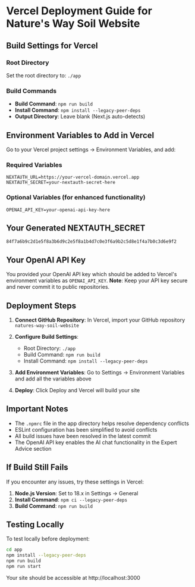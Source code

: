 
# Vercel Deployment Guide for Nature's Way Soil Website

## Build Settings for Vercel

### Root Directory
Set the root directory to: `./app`

### Build Commands
- **Build Command**: `npm run build`
- **Install Command**: `npm install --legacy-peer-deps`
- **Output Directory**: Leave blank (Next.js auto-detects)

## Environment Variables to Add in Vercel

Go to your Vercel project settings → Environment Variables, and add:

### Required Variables
```
NEXTAUTH_URL=https://your-vercel-domain.vercel.app
NEXTAUTH_SECRET=your-nextauth-secret-here
```

### Optional Variables (for enhanced functionality)
```
OPENAI_API_KEY=your-openai-api-key-here
```

## Your Generated NEXTAUTH_SECRET
```
84f7a6b9c2d1e5f8a3b6d9c2e5f8a1b4d7c0e3f6a9b2c5d8e1f4a7b0c3d6e9f2
```

## Your OpenAI API Key
You provided your OpenAI API key which should be added to Vercel's environment variables as `OPENAI_API_KEY`. 
**Note**: Keep your API key secure and never commit it to public repositories.

## Deployment Steps

1. **Connect GitHub Repository**: In Vercel, import your GitHub repository `natures-way-soil-website`

2. **Configure Build Settings**: 
   - Root Directory: `./app`
   - Build Command: `npm run build`
   - Install Command: `npm install --legacy-peer-deps`

3. **Add Environment Variables**: Go to Settings → Environment Variables and add all the variables above

4. **Deploy**: Click Deploy and Vercel will build your site

## Important Notes

- The `.npmrc` file in the app directory helps resolve dependency conflicts
- ESLint configuration has been simplified to avoid conflicts
- All build issues have been resolved in the latest commit
- The OpenAI API key enables the AI chat functionality in the Expert Advice section

## If Build Still Fails

If you encounter any issues, try these settings in Vercel:

1. **Node.js Version**: Set to 18.x in Settings → General
2. **Install Command**: `npm ci --legacy-peer-deps`
3. **Build Command**: `npm run build`

## Testing Locally

To test locally before deployment:
```bash
cd app
npm install --legacy-peer-deps
npm run build
npm run start
```

Your site should be accessible at http://localhost:3000
